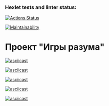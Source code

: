 ### Hexlet tests and linter status:
[![Actions Status](https://github.com/Vlad-disc/frontend-project-44/actions/workflows/hexlet-check.yml/badge.svg)](https://github.com/Vlad-disc/frontend-project-44/actions)

[![Maintainability](https://api.codeclimate.com/v1/badges/ee028627001c9de87d60/maintainability)](https://codeclimate.com/github/Vlad-disc/frontend-project-44/maintainability)


<h1>Проект "Игры разума"</h1>

[![asciicast](https://asciinema.org/a/UBOUegYWBZFkEYcje6X97ySzd.svg)](https://asciinema.org/a/UBOUegYWBZFkEYcje6X97ySzd)

[![asciicast](https://asciinema.org/a/25lwAICfQvjO9mVOzSzBowRG8.svg)](https://asciinema.org/a/25lwAICfQvjO9mVOzSzBowRG8)

[![asciicast](https://asciinema.org/a/mEoTpIwdLkaQgMhBNRK9C5XSg.svg)](https://asciinema.org/a/mEoTpIwdLkaQgMhBNRK9C5XSg)

[![asciicast](https://asciinema.org/a/LNf8C90WjUfqvCwmUt1aGX0Oo.svg)](https://asciinema.org/a/LNf8C90WjUfqvCwmUt1aGX0Oo)

[![asciicast](https://asciinema.org/a/Wtspyh6prtd0Ku02Xpg59qu0O.svg)](https://asciinema.org/a/Wtspyh6prtd0Ku02Xpg59qu0O)